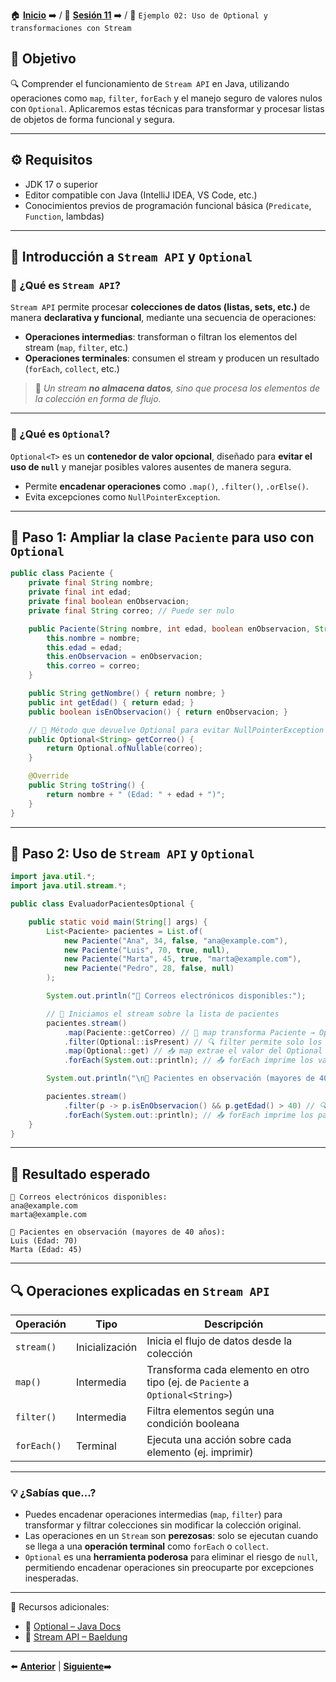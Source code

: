 🏠 [**Inicio**](../../Readme.md) ➡️ / 📖 [**Sesión 11**](../Readme.md) ➡️ / 📝 `Ejemplo 02: Uso de Optional y transformaciones con Stream`

## 🎯 Objetivo

🔍 Comprender el funcionamiento de `Stream API` en Java, utilizando operaciones como `map`, `filter`, `forEach` y el manejo seguro de valores nulos con `Optional`. Aplicaremos estas técnicas para transformar y procesar listas de objetos de forma funcional y segura.

---

## ⚙️ Requisitos

- JDK 17 o superior  
- Editor compatible con Java (IntelliJ IDEA, VS Code, etc.)  
- Conocimientos previos de programación funcional básica (`Predicate`, `Function`, lambdas)

---

## 🧠 Introducción a `Stream API` y `Optional`

### 🔹 ¿Qué es `Stream API`?

`Stream API` permite procesar **colecciones de datos (listas, sets, etc.)** de manera **declarativa y funcional**, mediante una secuencia de operaciones:

- **Operaciones intermedias**: transforman o filtran los elementos del stream (`map`, `filter`, etc.)
- **Operaciones terminales**: consumen el stream y producen un resultado (`forEach`, `collect`, etc.)

> 📘 *Un stream **no almacena datos**, sino que procesa los elementos de la colección en forma de flujo.*

---

### 🔹 ¿Qué es `Optional`?

`Optional<T>` es un **contenedor de valor opcional**, diseñado para **evitar el uso de `null`** y manejar posibles valores ausentes de manera segura.

- Permite **encadenar operaciones** como `.map()`, `.filter()`, `.orElse()`.
- Evita excepciones como `NullPointerException`.

---

## 🧱 Paso 1: Ampliar la clase `Paciente` para uso con `Optional`

```java
public class Paciente {
    private final String nombre;
    private final int edad;
    private final boolean enObservacion;
    private final String correo; // Puede ser nulo

    public Paciente(String nombre, int edad, boolean enObservacion, String correo) {
        this.nombre = nombre;
        this.edad = edad;
        this.enObservacion = enObservacion;
        this.correo = correo;
    }

    public String getNombre() { return nombre; }
    public int getEdad() { return edad; }
    public boolean isEnObservacion() { return enObservacion; }

    // 📧 Método que devuelve Optional para evitar NullPointerException
    public Optional<String> getCorreo() {
        return Optional.ofNullable(correo);
    }

    @Override
    public String toString() {
        return nombre + " (Edad: " + edad + ")";
    }
}
```

---

## 🧱 Paso 2: Uso de `Stream API` y `Optional`

```java
import java.util.*;
import java.util.stream.*;

public class EvaluadorPacientesOptional {

    public static void main(String[] args) {
        List<Paciente> pacientes = List.of(
            new Paciente("Ana", 34, false, "ana@example.com"),
            new Paciente("Luis", 70, true, null),
            new Paciente("Marta", 45, true, "marta@example.com"),
            new Paciente("Pedro", 28, false, null)
        );

        System.out.println("📧 Correos electrónicos disponibles:");

        // 🏁 Iniciamos el stream sobre la lista de pacientes
        pacientes.stream() 
            .map(Paciente::getCorreo) // 🔄 map transforma Paciente → Optional<String> (correo)
            .filter(Optional::isPresent) // 🔍 filter permite solo los Optionals que tienen valor (no vacíos)
            .map(Optional::get) // 📥 map extrae el valor del Optional
            .forEach(System.out::println); // 📤 forEach imprime los valores finales

        System.out.println("\n📝 Pacientes en observación (mayores de 40 años):");

        pacientes.stream()
            .filter(p -> p.isEnObservacion() && p.getEdad() > 40) // 🔍 filter aplica condición booleana
            .forEach(System.out::println); // 📤 forEach imprime los pacientes filtrados
    }
}
```

---

## 🧪 Resultado esperado

```
📧 Correos electrónicos disponibles:
ana@example.com
marta@example.com

📝 Pacientes en observación (mayores de 40 años):
Luis (Edad: 70)
Marta (Edad: 45)
```

---

## 🔍 Operaciones explicadas en `Stream API`

| Operación       | Tipo         | Descripción |
|-----------------|--------------|-------------|
| `stream()`      | Inicialización | Inicia el flujo de datos desde la colección |
| `map()`         | Intermedia   | Transforma cada elemento en otro tipo (ej. de `Paciente` a `Optional<String>`) |
| `filter()`      | Intermedia   | Filtra elementos según una condición booleana |
| `forEach()`     | Terminal     | Ejecuta una acción sobre cada elemento (ej. imprimir) |

---

### 💡 ¿Sabías que...?

- Puedes encadenar operaciones intermedias (`map`, `filter`) para transformar y filtrar colecciones sin modificar la colección original.
- Las operaciones en un `Stream` son **perezosas**: solo se ejecutan cuando se llega a una **operación terminal** como `forEach` o `collect`.
- `Optional` es una **herramienta poderosa** para eliminar el riesgo de `null`, permitiendo encadenar operaciones sin preocuparte por excepciones inesperadas.

---

📘 Recursos adicionales:

- 🔗 [Optional – Java Docs](https://docs.oracle.com/javase/8/docs/api/java/util/Optional.html)  
- 🔗 [Stream API – Baeldung](https://www.baeldung.com/java-8-streams)

---

⬅️ [**Anterior**](../Ejemplo-01/Readme.md) | [**Siguiente**](../Reto-01/Readme.md)➡️  